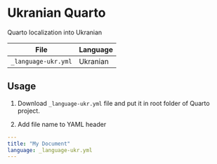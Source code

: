 # Ukranian Quarto
Quarto localization into Ukranian

| File               | Language          |
| ------------------ | ----------------- |
| `_language-ukr.yml`    | Ukranian |

## Usage

1. Download `_language-ukr.yml` file and put it in root folder of Quarto project.

2. Add file name to YAML header

```yaml
---
title: "My Document"
language: _language-ukr.yml
---
```